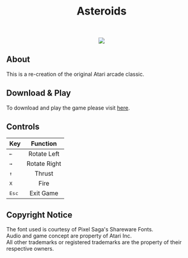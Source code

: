 
<div align="center">
<h1> Asteroids </h1>
<br>
<br>
<img src="http://i.imgur.com/1gAcvJx.png">
</div>




About
------

This is a re-creation of the original Atari arcade classic. 




Download & Play
------

To download and play the game please visit [here](https://github.com/xenzll/Asteroids/releases "Download link").



Controls
------

| Key             | Function      |
| --------------- |:-------------:|
| <kbd>←</kbd>    | Rotate Left   |
| <kbd>→</kbd>    | Rotate Right  |
| <kbd>↑</kbd>    | Thrust        |
| <kbd>X</kbd>    | Fire          |
| <kbd>Esc</kbd>  | Exit Game     |



Copyright Notice
------

The font used is courtesy of Pixel Saga's Shareware Fonts. <br>
Audio and game concept are property of Atari Inc.          <br>
All other trademarks or registered trademarks are the property of their respective owners.
